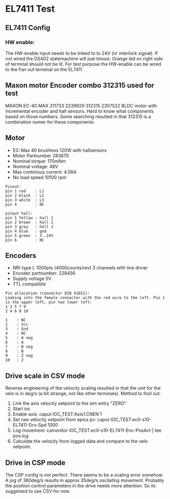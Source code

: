 # EL7411 Test

## EL7411 Config

### HW enable:
The HW-enable input needs to be linked to to 24V (or interlock signal). If not wired the DS402 statemachine will just timout.
Orange led on right side of terminal should not be lit.
For test purpose the HW-enable can be wired to the Fan out terminal on the EL7411

## Maxon motor Encoder combo 312315 used for test
MAXON EC-40 MAX 311733 2239929 312315 2307522
BLDC motor with incremental encoder and hall sensors.
Hard to know what components based on those numbers. 
Some searching resulted in that 312315 is a combination numer for these components:

## Motor 
* EC-Max 40 brushless 120W with hallsensors
* Motor Partnumber 283870
* Nominal torque: 170mNm
* Nominal voltage: 48V
* Max continious current: 4.06A
* No load speed 10100 rpm

```
Pinout:
pin 1 red    : L1
pin 2 black  : L2
pin 3 white  : L3
pin 4        : NC

pinout hall:
pin 1 Yellow : hall 1
pin 2 brown  : hall 2
pin 3 grey   : hall 3
pin 4 blue   : gnd
pin 5 green  : 3..24V
pin 6        : NC
```

## Encoders
* MR-type L 1000pts (4000counts/rev) 3 channels with line driver
* Encoder partnumber: 228456
* Supply voltage 5V
* TTL compatible

```
Pin allocation (connector DIN 41651):
Looking into the female connector with the red wire to the left. Pin 1 is the upper left, pin two lower left:
1 3 5 7 9
2 4 6 8 10

1    : NC
2    : Vcc
3    : Gnd
4    : NC
5    : A neg
6    : A
7    : B neg
8    : B
9    : Z neg
10   : Z
```
## Drive scale in CSV mode
Reverse engineering of the velocity scaling resulted in that the unit for the velo is in deg/s (a bit strange, not like other terminals).
Method to find out.
1. Link the axis velocity setpoint to the sim entry "ZERO"
2. Start ioc
3. Enable axis: caput IOC_TEST:Axis1.CNEN 1
4. Set raw velocity setpoint from epics pv: caput  IOC_TEST:ec0-s10-EL7411-Drv-Spd 1000
5. Log movement: camonitor IOC_TEST:ec0-s10-EL7411-Enc-PosAct | tee pos.log
6. Calculate the velocity from logged data and compare to the  velo setpoint.

## Drive in CSP mode
The CSP config is not perfect. There seems to be a scaling error somehow. A jog of 360deg/s results in approx 35deg/s oscilating movement.
Probably the position control parameters in the drive needs more attention. So its suggetsed to use CSV for now.
